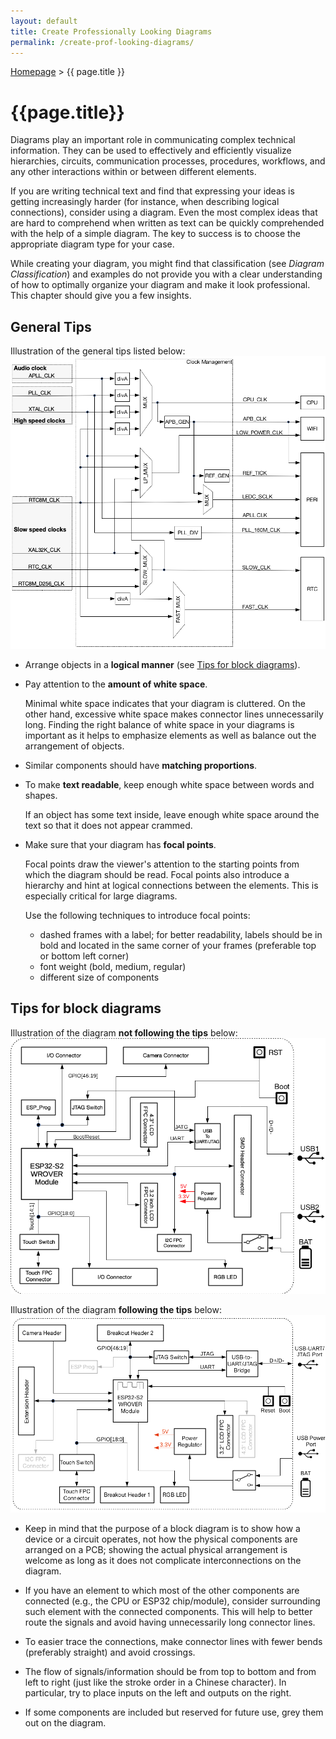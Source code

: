 ```yaml
---
layout: default
title: Create Professionally Looking Diagrams
permalink: /create-prof-looking-diagrams/
---
```



[Homepage](./index.md) > {{ page.title }}

# {{page.title}}

Diagrams play an important role in communicating complex technical information. They can be used to effectively and efficiently visualize hierarchies, circuits, communication processes, procedures, workflows, and any other interactions within or between different elements.

If you are writing technical text and find that expressing your ideas is getting increasingly harder (for instance, when describing logical connections), consider using a diagram. Even the most complex ideas that are hard to comprehend when written as text can be quickly comprehended with the help of a simple diagram. The key to success is to choose the appropriate diagram type for your case.

While creating your diagram, you might find that classification (see _Diagram Classification_) and examples do not provide you with a clear understanding of how to optimally organize your diagram and make it look professional. This chapter should give you a few insights.


## General Tips

Illustration of the general tips listed below:
![Illustration of the general tips](./images/component-architecture.png)

- Arrange objects in a **logical manner** (see [Tips for block diagrams](#tips-for-block-diagrams)).
- Pay attention to the **amount of white space**.

  Minimal white space indicates that your diagram is cluttered. On the other hand, excessive white space makes connector lines unnecessarily long. Finding the right balance of white space in your diagrams is important as it helps to emphasize elements as well as balance out the arrangement of objects.

- Similar components should have **matching proportions**.
- To make **text readable**, keep enough white space between words and shapes.

  If an object has some text inside, leave enough white space around the text so that it does not appear crammed.

- Make sure that your diagram has **focal points**.

  Focal points draw the viewer's attention to the starting points from which the diagram should be read. Focal points also introduce a hierarchy and hint at logical connections between the elements. This is especially critical for large diagrams.

  Use the following techniques to introduce focal points:

  - dashed frames with a label; for better readability, labels should be in bold and located in the same corner of your frames (preferable top or bottom left corner)
  - font weight (bold, medium, regular)
  - different size of components


## Tips for block diagrams

Illustration of the diagram **not following the tips** below:
![Diagram not following the tips](./images/block-diag-bad.png)

Illustration of the diagram **following the tips** below:
![Diagram following the tips](./images/block-diag-good.png)

- Keep in mind that the purpose of a block diagram is to show how a device or a circuit operates, not how the physical components are arranged on a PCB; showing the actual physical arrangement is welcome as long as it does not complicate interconnections on the diagram.

- If you have an element to which most of the other components are connected (e.g., the CPU or ESP32 chip/module), consider surrounding such element with the connected components. This will help to better route the signals and avoid having unnecessarily long connector lines.

- To easier trace the connections, make connector lines with fewer bends (preferably straight) and avoid crossings.

- The flow of signals/information should be from top to bottom and from left to right (just like the stroke order in a Chinese character). In particular, try to place inputs on the left and outputs on the right.

- If some components are included but reserved for future use, grey them out on the diagram.
